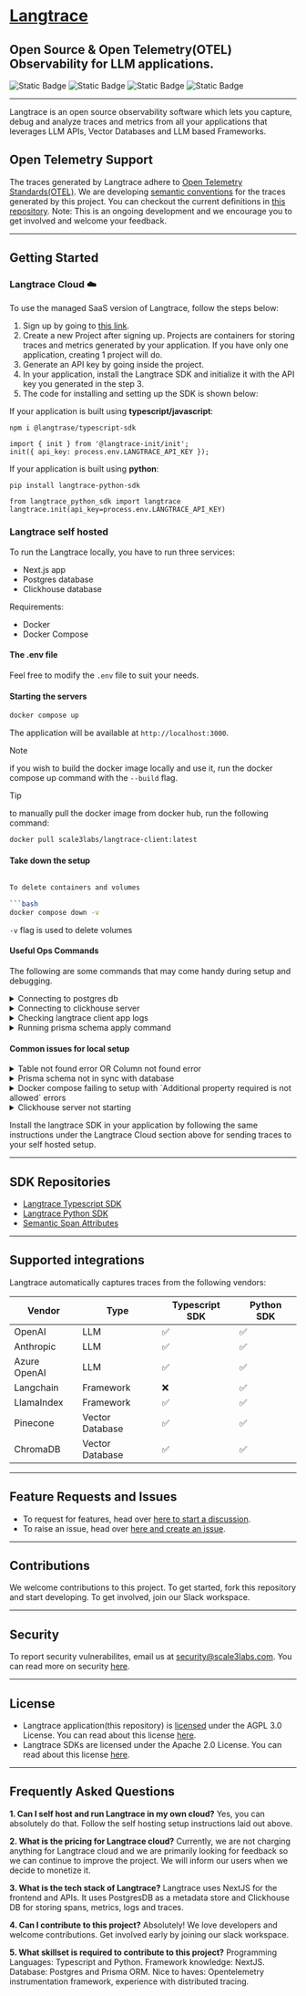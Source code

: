# [Langtrace](https://www.langtrace.ai)

## Open Source & Open Telemetry(OTEL) Observability for LLM applications.

![Static Badge](https://img.shields.io/badge/License-AGPL--3.0-blue) ![Static Badge](https://img.shields.io/badge/npm_@langtrase/typescript--sdk-1.2.9-green) ![Static Badge](https://img.shields.io/badge/pip_langtrace--python--sdk-1.2.8-green) ![Static Badge](https://img.shields.io/badge/Development_status-Active-green)

---

Langtrace is an open source observability software which lets you capture, debug and analyze traces and metrics from all your applications that leverages LLM APIs, Vector Databases and LLM based Frameworks.

## Open Telemetry Support

The traces generated by Langtrace adhere to [Open Telemetry Standards(OTEL)](https://opentelemetry.io/docs/concepts/signals/traces/). We are developing [semantic conventions](https://opentelemetry.io/docs/concepts/semantic-conventions/) for the traces generated by this project. You can checkout the current definitions in [this repository](https://github.com/Scale3-Labs/langtrace-trace-attributes/tree/main/schemas). Note: This is an ongoing development and we encourage you to get involved and welcome your feedback.

---

## Getting Started

### Langtrace Cloud ☁️

To use the managed SaaS version of Langtrace, follow the steps below:

1. Sign up by going to [this link](www.langtrace.ai).
2. Create a new Project after signing up. Projects are containers for storing traces and metrics generated by your application. If you have only one application, creating 1 project will do.
3. Generate an API key by going inside the project.
4. In your application, install the Langtrace SDK and initialize it with the API key you generated in the step 3.
5. The code for installing and setting up the SDK is shown below:

If your application is built using **typescript/javascript**:

```
npm i @langtrase/typescript-sdk
```

```
import { init } from '@langtrace-init/init';
init({ api_key: process.env.LANGTRACE_API_KEY });
```

If your application is built using **python**:

```
pip install langtrace-python-sdk
```

```
from langtrace_python_sdk import langtrace
langtrace.init(api_key=process.env.LANGTRACE_API_KEY)
```

### Langtrace self hosted

To run the Langtrace locally, you have to run three services:

- Next.js app
- Postgres database
- Clickhouse database

Requirements:

- Docker
- Docker Compose

#### The .env file

Feel free to modify the `.env` file to suit your needs.

#### Starting the servers

```bash
docker compose up
```

The application will be available at `http://localhost:3000`.

> [!NOTE]  
> if you wish to build the docker image locally and use it, run the docker compose up command with the `--build` flag.

> [!TIP]
> to manually pull the docker image from docker hub, run the following command:
>
> ```bash
> docker pull scale3labs/langtrace-client:latest
> ```

#### Take down the setup

````bash

To delete containers and volumes

```bash
docker compose down -v
````

`-v` flag is used to delete volumes

#### Useful Ops Commands

The following are some commands that may come handy during setup and debugging.

<details>
  <summary>Connecting to postgres db</summary>
  
  ```bash
  docker exec -it langtrace-postgres psql --dbname=langtrace --username=ltuser --password
  ```

</details>

<details>
  <summary>Connecting to clickhouse server</summary>
  
  ```bash
  docker exec -it langtrace-clickhouse clickhouse-client
  ```
</details>

<details>
  <summary>Checking langtrace client app logs</summary>
  
  ```bash
  docker logs langtrace
  ```
  If you want to follow the logs
  ```bash
  docker logs -f langtrace
  ```
</details>

<details>
  <summary>Running prisma schema apply command</summary>
  
  ```bash
  docker exec -it langtrace npm run create-tables
  ```
</details>

#### Common issues for local setup

<details>
  <summary>Table not found error OR Column not found error</summary>
  Its likely that schema is not applied to the database or the schema is not in sync with the database. To fix this, run the following command:
  
  ```bash
  docker exec -it langtrace npm run create-tables
  ```
</details>

<details>
  <summary>Prisma schema not in sync with database</summary>
  If you have made changes to the prisma schema and want to apply the changes to the database, run the following command:
  
  ```bash
  docker exec -it langtrace npm run create-tables
  ```
</details>

<details>
  <summary>Docker compose failing to setup with `Additional property required is not allowed` errors</summary>
  Its likely that you are using an older version of docker-compose. Update docker-compose to the latest version.
  
  Certain docker compose schema used in this project are only supported in newer versions of docker-compose.

Either you **update the docker compose version** OR **remove the depends_on property** that is causing the error.

</details>

<details>
  <summary>Clickhouse server not starting</summary>
  If clickhouse server is not starting, it is likely that the port 8123 is already in use. You can change the port in the docker-compose file.
</details>

Install the langtrace SDK in your application by following the same instructions under the Langtrace Cloud section above for sending traces to your self hosted setup.

---

## SDK Repositories

- [Langtrace Typescript SDK](https://github.com/Scale3-Labs/langtrace-typescript-sdk)
- [Langtrace Python SDK](https://github.com/Scale3-Labs/langtrace-python-sdk)
- [Semantic Span Attributes](https://github.com/Scale3-Labs/langtrace-trace-attributes)

---

## Supported integrations

Langtrace automatically captures traces from the following vendors:

| Vendor       | Type            | Typescript SDK     | Python SDK         |
| ------------ | --------------- | ------------------ | ------------------ |
| OpenAI       | LLM             | :white_check_mark: | :white_check_mark: |
| Anthropic    | LLM             | :white_check_mark: | :white_check_mark: |
| Azure OpenAI | LLM             | :white_check_mark: | :white_check_mark: |
| Langchain    | Framework       | :x:                | :white_check_mark: |
| LlamaIndex   | Framework       | :white_check_mark: | :white_check_mark: |
| Pinecone     | Vector Database | :white_check_mark: | :white_check_mark: |
| ChromaDB     | Vector Database | :white_check_mark: | :white_check_mark: |

---

## Feature Requests and Issues

- To request for features, head over [here to start a discussion](https://github.com/Scale3-Labs/langtrace/discussions/categories/feature-requests).
- To raise an issue, head over [here and create an issue](https://github.com/Scale3-Labs/langtrace/issues).

---

## Contributions

We welcome contributions to this project. To get started, fork this repository and start developing. To get involved, join our Slack workspace.

---

## Security

To report security vulnerabilites, email us at security@scale3labs.com. You can read more on security [here](https://github.com/Scale3-Labs/langtrace/blob/development/SECURITY.md).

---

## License

- Langtrace application(this repository) is [licensed](https://github.com/Scale3-Labs/langtrace/blob/development/LICENSE) under the AGPL 3.0 License. You can read about this license [here](https://www.gnu.org/licenses/agpl-3.0.en.html).
- Langtrace SDKs are licensed under the Apache 2.0 License. You can read about this license [here](https://www.apache.org/licenses/LICENSE-2.0).

---

## Frequently Asked Questions

**1. Can I self host and run Langtrace in my own cloud?**
Yes, you can absolutely do that. Follow the self hosting setup instructions laid out above.

**2. What is the pricing for Langtrace cloud?**
Currently, we are not charging anything for Langtrace cloud and we are primarily looking for feedback so we can continue to improve the project. We will inform our users when we decide to monetize it.

**3. What is the tech stack of Langtrace?**
Langtrace uses NextJS for the frontend and APIs. It uses PostgresDB as a metadata store and Clickhouse DB for storing spans, metrics, logs and traces.

**4. Can I contribute to this project?**
Absolutely! We love developers and welcome contributions. Get involved early by joining our slack workspace.

**5. What skillset is required to contribute to this project?**
Programming Languages: Typescript and Python.
Framework knowledge: NextJS.
Database: Postgres and Prisma ORM.
Nice to haves: Opentelemetry instrumentation framework, experience with distributed tracing.
